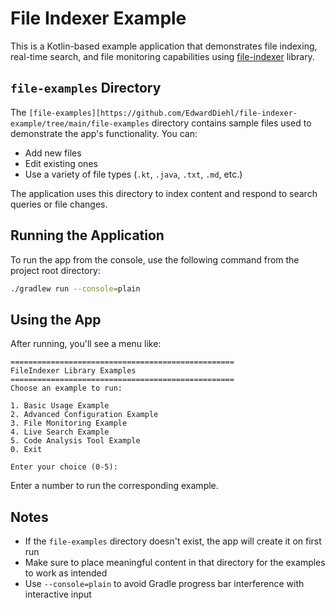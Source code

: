 # File Indexer Example

This is a Kotlin-based example application that demonstrates file indexing, real-time search, and file monitoring capabilities using [file-indexer](https://github.com/edwarddiehl/file-indexer) library.

## `file-examples` Directory

The `[file-examples][https://github.com/EdwardDiehl/file-indexer-example/tree/main/file-examples` directory contains sample files used to demonstrate the app's functionality. You can:

- Add new files
- Edit existing ones
- Use a variety of file types (`.kt`, `.java`, `.txt`, `.md`, etc.)

The application uses this directory to index content and respond to search queries or file changes.

## Running the Application

To run the app from the console, use the following command from the project root directory:

```bash
./gradlew run --console=plain
```

## Using the App

After running, you'll see a menu like:

```
==================================================
FileIndexer Library Examples
==================================================
Choose an example to run:

1. Basic Usage Example
2. Advanced Configuration Example
3. File Monitoring Example
4. Live Search Example
5. Code Analysis Tool Example
0. Exit

Enter your choice (0-5):
```

Enter a number to run the corresponding example.

## Notes

- If the `file-examples` directory doesn't exist, the app will create it on first run
- Make sure to place meaningful content in that directory for the examples to work as intended
- Use `--console=plain` to avoid Gradle progress bar interference with interactive input
